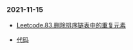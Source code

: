 


### 2021-11-15
- [Leetcode.83.删除排序链表中的重复元素](https://leetcode-cn.com/problems/remove-duplicates-from-sorted-list/)
* [代码](https://github.com/SweetOlive/Lings/blob/master/LeetCode/src/leetcode/leetcode83.java)